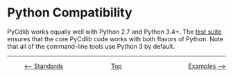 # Python Compatibility
PyCdlib works equally well with Python 2.7 and Python 3.4+.  The [test suite](testing.md) ensures that the core PyCdlib code works with both flavors of Python.  Note that all of the command-line tools use Python 3 by default.

---

<div style="width: 100%; display: table;">
  <div style="display: table-row;">
    <div style="width: 33%; display: table-cell; text-align: center;">
      <a href="standards.html"><-- Standards</a>
    </div>
    <div style="width: 33%; display: table-cell; text-align: center;">
      <a href="https://clalancette.github.io/gh-page-tester/">Top</a>
    </div>
    <div style="width: 33%; display: table-cell; text-align: right;">
      <a href="examples.html">Examples --></a>
    </div>
</div>
